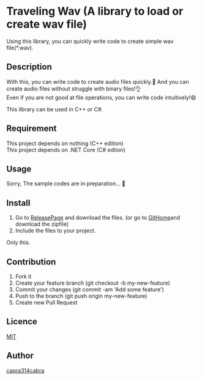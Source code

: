 # Traveling Wav (A library to load or create wav file)

Using this library, you can quickly write code to create simple wav file(*.wav).

## Description

With this, you can write code to create audio files quickly.:dash: And you can create audio files without struggle with binary files!:ok_hand:  
Even if you are not good at file operations, you can write code intuitively!:smile:  
  
This library can be used in C++ or C#.  

## Requirement

This project depends on nothing (C++ edition)  
This project depends on .NET Core (C# edtion)  

## Usage

Sorry, The sample codes are in preparation... :construction_worker:

## Install

1. Go to [ReleasePage](https://github.com/capra314cabra/traveling-wav/releases) and
download the files.
(or go to [GitHome](https://github.com/capra314cabra/traveling-wav)and download the zipfile)
2. Include the files to your project.

Only this.

## Contribution

1. Fork it
2. Create your feature branch (git checkout -b my-new-feature)
3. Commit your changes (git commit -am 'Add some feature')
4. Push to the branch (git push origin my-new-feature)
5. Create new Pull Request

## Licence

[MIT](https://github.com/capra314cabra/traveling-wav/blob/master/LICENSE)

## Author

[capra314cabra](https://github.com/capra314cabra)
